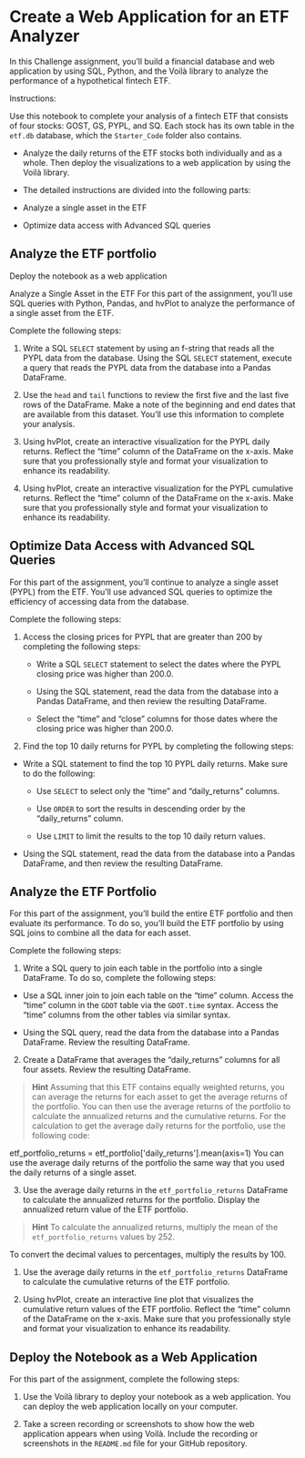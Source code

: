 # **Create a Web Application for an ETF Analyzer**
In this Challenge assignment, you’ll build a financial database and web application by using SQL, Python, and the Voilà library to analyze the performance of a hypothetical fintech ETF.

Instructions:

Use this notebook to complete your analysis of a fintech ETF that consists of four stocks: GOST, GS, PYPL, and SQ. Each stock has its own table in the ```etf.db``` database, which the ```Starter_Code``` folder also contains.

- Analyze the daily returns of the ETF stocks both individually and as a whole. Then deploy the visualizations to a web application by using the Voilà library.

- The detailed instructions are divided into the following parts:

- Analyze a single asset in the ETF

- Optimize data access with Advanced SQL queries

## **Analyze the ETF portfolio**

Deploy the notebook as a web application

Analyze a Single Asset in the ETF
For this part of the assignment, you’ll use SQL queries with Python, Pandas, and hvPlot to analyze the performance of a single asset from the ETF.

Complete the following steps:

1. Write a SQL ```SELECT``` statement by using an f-string that reads all the PYPL data from the database. Using the SQL ```SELECT``` statement, execute a query that reads the PYPL data from the database into a Pandas DataFrame.

2. Use the ```head``` and ```tail``` functions to review the first five and the last five rows of the DataFrame. Make a note of the beginning and end dates that are available from this dataset. You’ll use this information to complete your analysis.

3. Using hvPlot, create an interactive visualization for the PYPL daily returns. Reflect the “time” column of the DataFrame on the x-axis. Make sure that you professionally style and format your visualization to enhance its readability.

4. Using hvPlot, create an interactive visualization for the PYPL cumulative returns. Reflect the “time” column of the DataFrame on the x-axis. Make sure that you professionally style and format your visualization to enhance its readability.

## **Optimize Data Access with Advanced SQL Queries**
For this part of the assignment, you’ll continue to analyze a single asset (PYPL) from the ETF. You’ll use advanced SQL queries to optimize the efficiency of accessing data from the database.

Complete the following steps:

1. Access the closing prices for PYPL that are greater than 200 by completing the following steps:

   - Write a SQL ```SELECT``` statement to select the dates where the PYPL closing price was higher than 200.0.

   - Using the SQL statement, read the data from the database into a Pandas DataFrame, and then review the resulting DataFrame.

    - Select the “time” and “close” columns for those dates where the closing price was higher than 200.0.

2. Find the top 10 daily returns for PYPL by completing the following steps:

  - Write a SQL statement to find the top 10 PYPL daily returns. Make sure to do the following:

    - Use ```SELECT``` to select only the “time” and “daily_returns” columns.

    - Use ```ORDER``` to sort the results in descending order by the “daily_returns” column.

    - Use ```LIMIT``` to limit the results to the top 10 daily return values.

  - Using the SQL statement, read the data from the database into a Pandas DataFrame, and then review the resulting DataFrame.

## **Analyze the ETF Portfolio**
For this part of the assignment, you’ll build the entire ETF portfolio and then evaluate its performance. To do so, you’ll build the ETF portfolio by using SQL joins to combine all the data for each asset.

Complete the following steps:

1. Write a SQL query to join each table in the portfolio into a single DataFrame. To do so, complete the following steps:

  - Use a SQL inner join to join each table on the “time” column. Access the “time” column in the ```GDOT``` table via the ```GDOT.time``` syntax. Access the “time” columns from the other tables via similar syntax.

  - Using the SQL query, read the data from the database into a Pandas DataFrame. Review the resulting DataFrame.

2. Create a DataFrame that averages the “daily_returns” columns for all four assets. Review the resulting DataFrame.

> **Hint** Assuming that this ETF contains equally weighted returns, you can average the returns for each asset to get the average returns of the portfolio. You can then use the average returns of the portfolio to calculate the annualized returns and the cumulative returns. For the calculation to get the average daily returns for the portfolio, use the following code:

etf_portfolio_returns = etf_portfolio['daily_returns'].mean(axis=1)
You can use the average daily returns of the portfolio the same way that you used the daily returns of a single asset.

3. Use the average daily returns in the ```etf_portfolio_returns``` DataFrame to calculate the annualized returns for the portfolio. Display the annualized return value of the ETF portfolio.

> **Hint** To calculate the annualized returns, multiply the mean of the ```etf_portfolio_returns``` values by 252.

To convert the decimal values to percentages, multiply the results by 100.

1. Use the average daily returns in the ```etf_portfolio_returns``` DataFrame to calculate the cumulative returns of the ETF portfolio.

2. Using hvPlot, create an interactive line plot that visualizes the cumulative return values of the ETF portfolio. Reflect the “time” column of the DataFrame on the x-axis. Make sure that you professionally style and format your visualization to enhance its readability.

## **Deploy the Notebook as a Web Application**
For this part of the assignment, complete the following steps:

1. Use the Voilà library to deploy your notebook as a web application. You can deploy the web application locally on your computer.

2. Take a screen recording or screenshots to show how the web application appears when using Voilà. Include the recording or screenshots in the ```README.md``` file for your GitHub repository.

